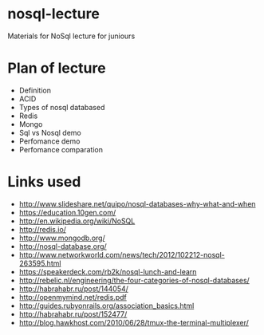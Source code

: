 nosql-lecture
=============

Materials for NoSql lecture for juniours


# Plan of lecture
* Definition
* ACID
* Types of nosql databased
* Redis
* Mongo
* Sql vs Nosql demo
* Perfomance demo
* Perfomance comparation

# Links used
* http://www.slideshare.net/quipo/nosql-databases-why-what-and-when
* https://education.10gen.com/
* http://en.wikipedia.org/wiki/NoSQL
* http://redis.io/
* http://www.mongodb.org/
* http://nosql-database.org/
* http://www.networkworld.com/news/tech/2012/102212-nosql-263595.html
* https://speakerdeck.com/rb2k/nosql-lunch-and-learn
* http://rebelic.nl/engineering/the-four-categories-of-nosql-databases/
* http://habrahabr.ru/post/144054/
* http://openmymind.net/redis.pdf
* http://guides.rubyonrails.org/association_basics.html
* http://habrahabr.ru/post/152477/
* http://blog.hawkhost.com/2010/06/28/tmux-the-terminal-multiplexer/
